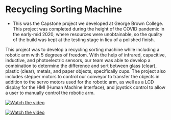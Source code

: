 # Recycling Sorting Machine

- This was the Capstone project we developed at George Brown College.
This project was completed during the height of the COVID pandemic in the early-mid 2020, where resources were unobtainable, so the quality of the build was kept at the testing stage in lieu of a polished finish.

This project was to develop a recycling sorting machine while including a robotic arm with 5 degrees of freedom.
With the help of infrared, capacitive, inductive, and photoelectric sensors, our team was able to develop a combination to determine the difference and sort between glass (clear), plastic (clear), metals, and paper objects, specifically cups.
The project also includes stepper motors to control our conveyor to transfer the objects in addition to the servo motors used for the robotic arm, as well as a LCD display for the HMI (Human Machine Interface), and joystick control to allow a user to manually control the robotic arm.

[![Watch the video](https://img.youtube.com/vi/watch?v=9twqcwSKyeY)](https://www.youtube.com/watch?v=9twqcwSKyeY)

[![Watch the video](https://img.youtube.com/vi/watch?v=9twqcwSKyeY/0.jpg)](https://www.youtube.com/watch?v=watch?v=9twqcwSKyeY)
